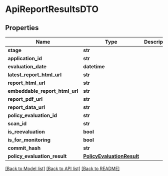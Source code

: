 # ApiReportResultsDTO

## Properties
Name | Type | Description | Notes
------------ | ------------- | ------------- | -------------
**stage** | **str** |  | [optional] 
**application_id** | **str** |  | [optional] 
**evaluation_date** | **datetime** |  | [optional] 
**latest_report_html_url** | **str** |  | [optional] 
**report_html_url** | **str** |  | [optional] 
**embeddable_report_html_url** | **str** |  | [optional] 
**report_pdf_url** | **str** |  | [optional] 
**report_data_url** | **str** |  | [optional] 
**policy_evaluation_id** | **str** |  | [optional] 
**scan_id** | **str** |  | [optional] 
**is_reevaluation** | **bool** |  | [optional] 
**is_for_monitoring** | **bool** |  | [optional] 
**commit_hash** | **str** |  | [optional] 
**policy_evaluation_result** | [**PolicyEvaluationResult**](PolicyEvaluationResult.md) |  | [optional] 

[[Back to Model list]](../README.md#documentation-for-models) [[Back to API list]](../README.md#documentation-for-api-endpoints) [[Back to README]](../README.md)

